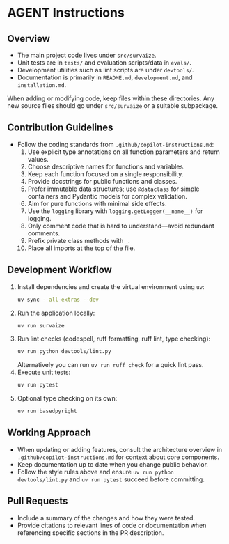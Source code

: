 # AGENT Instructions

## Overview
- The main project code lives under `src/survaize`.
- Unit tests are in `tests/` and evaluation scripts/data in `evals/`.
- Development utilities such as lint scripts are under `devtools/`.
- Documentation is primarily in `README.md`, `development.md`, and `installation.md`.

When adding or modifying code, keep files within these directories. Any new source
files should go under `src/survaize` or a suitable subpackage.

## Contribution Guidelines
- Follow the coding standards from `.github/copilot-instructions.md`:
  1. Use explicit type annotations on all function parameters and return values.
  2. Choose descriptive names for functions and variables.
  3. Keep each function focused on a single responsibility.
  4. Provide docstrings for public functions and classes.
  5. Prefer immutable data structures; use `@dataclass` for simple containers and
     Pydantic models for complex validation.
  6. Aim for pure functions with minimal side effects.
  7. Use the `logging` library with `logging.getLogger(__name__)` for logging.
  8. Only comment code that is hard to understand—avoid redundant comments.
  9. Prefix private class methods with `_`.
  10. Place all imports at the top of the file.

## Development Workflow
1. Install dependencies and create the virtual environment using `uv`:
   ```bash
   uv sync --all-extras --dev
   ```
2. Run the application locally:
   ```bash
   uv run survaize
   ```
3. Run lint checks (codespell, ruff formatting, ruff lint, type checking):
   ```bash
   uv run python devtools/lint.py
   ```
   Alternatively you can run `uv run ruff check` for a quick lint pass.
4. Execute unit tests:
   ```bash
   uv run pytest
   ```
5. Optional type checking on its own:
   ```bash
   uv run basedpyright
   ```

## Working Approach
- When updating or adding features, consult the architecture overview in
  `.github/copilot-instructions.md` for context about core components.
- Keep documentation up to date when you change public behavior.
- Follow the style rules above and ensure `uv run python devtools/lint.py` and
  `uv run pytest` succeed before committing.

## Pull Requests
- Include a summary of the changes and how they were tested.
- Provide citations to relevant lines of code or documentation when referencing
  specific sections in the PR description.
